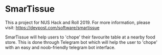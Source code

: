 # SmarTissue
This a project for NUS Hack and Roll 2019. For more information, please visit: https://devpost.com/software/smartissue

SmarTissue will help users to 'chope' their favourite table at a nearby food store. This is done through Telegram bot which will help the user to 'chope' with an easy and noob-friendly telegram bot interface.
